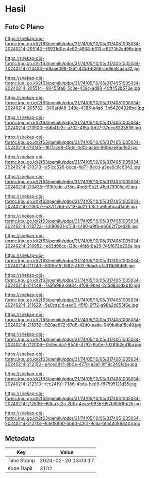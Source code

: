 # Hasil

## Foto C Plano

https://sirekap-obj-formc.kpu.go.id/2f63/pemilu/pdpr/31/74/05/10/05/3174051005034-20240214-205142--f6931d0e-4c82-4908-b613-c8273b2ad96e.jpg

https://sirekap-obj-formc.kpu.go.id/2f63/pemilu/pdpr/31/74/05/10/05/3174051005034-20240214-213453--d8aae098-135f-425d-b266-ce9eafcaab32.jpg

https://sirekap-obj-formc.kpu.go.id/2f63/pemilu/pdpr/31/74/05/10/05/3174051005034-20240214-205514--90455fa8-5c3e-436c-ad98-40ff452b573e.jpg

https://sirekap-obj-formc.kpu.go.id/2f63/pemilu/pdpr/31/74/05/10/05/3174051005034-20240214-205732--040afd48-249c-4385-a4a6-3b64204926bd.jpg

https://sirekap-obj-formc.kpu.go.id/2f63/pemilu/pdpr/31/74/05/10/05/3174051005034-20240214-213900--6db41e2c-a702-416a-8d27-37dcc8223539.jpg

https://sirekap-obj-formc.kpu.go.id/2f63/pemilu/pdpr/31/74/05/10/05/3174051005034-20240214-210145--16f7ace8-45dc-4df3-aab8-969eae8adfe2.jpg

https://sirekap-obj-formc.kpu.go.id/2f63/pemilu/pdpr/31/74/05/10/05/3174051005034-20240214-210313--a51cc526-bdca-4d71-8ecd-a3ee9c8c6342.jpg

https://sirekap-obj-formc.kpu.go.id/2f63/pemilu/pdpr/31/74/05/10/05/3174051005034-20240214-210435--119ffcdd-a35d-4bc6-9b2f-45cf73905cc9.jpg

https://sirekap-obj-formc.kpu.go.id/2f63/pemilu/pdpr/31/74/05/10/05/3174051005034-20240214-210607--a37f1766-d713-4d21-b8cf-a66ebca41ab9.jpg

https://sirekap-obj-formc.kpu.go.id/2f63/pemilu/pdpr/31/74/05/10/05/3174051005034-20240214-210723--1d180931-c518-4480-a9fb-eb662f7ced28.jpg

https://sirekap-obj-formc.kpu.go.id/2f63/pemilu/pdpr/31/74/05/10/05/3174051005034-20240214-210952--e83d96cc-129c-4fd6-8a25-749f672b236a.jpg

https://sirekap-obj-formc.kpu.go.id/2f63/pemilu/pdpr/31/74/05/10/05/3174051005034-20240214-211240--83f9e1ff-1682-4f02-9dad-c7a311b88d69.jpg

https://sirekap-obj-formc.kpu.go.id/2f63/pemilu/pdpr/31/74/05/10/05/3174051005034-20240214-211448--7a5fe989-9984-4f09-9ba4-2d5d83cd2610.jpg

https://sirekap-obj-formc.kpu.go.id/2f63/pemilu/pdpr/31/74/05/10/05/3174051005034-20240214-211629--5e0cae1d-aed0-45f0-9f72-a98a2b853f6e.jpg

https://sirekap-obj-formc.kpu.go.id/2f63/pemilu/pdpr/31/74/05/10/05/3174051005034-20240214-211832--920ae872-67d6-42d0-aade-049b4ba18c40.jpg

https://sirekap-obj-formc.kpu.go.id/2f63/pemilu/pdpr/31/74/05/10/05/3174051005034-20240214-212006--0c9ecda7-8546-4792-9b0e-70281b2ed1ba.jpg

https://sirekap-obj-formc.kpu.go.id/2f63/pemilu/pdpr/31/74/05/10/05/3174051005034-20240214-212153--a4ced841-8b0a-477d-a3a1-9f18c2401cbe.jpg

https://sirekap-obj-formc.kpu.go.id/2f63/pemilu/pdpr/31/74/05/10/05/3174051005034-20240214-212313--fcc24191-7386-4bda-bed9-f87595121d35.jpg

https://sirekap-obj-formc.kpu.go.id/2f63/pemilu/pdpr/31/74/05/10/05/3174051005034-20240214-212536--60ba7c2a-2b1b-4ea5-9935-957b60519b25.jpg

https://sirekap-obj-formc.kpu.go.id/2f63/pemilu/pdpr/31/74/05/10/05/3174051005034-20240214-212713--83e18860-bb60-42c1-9c6a-bfa440898403.jpg


## Metadata

| Key        | Value               |
| ---------- | ------------------- |
| Time Stamp | 2024-02-20 13:03:17 |
| Kode Dapil | 3102                |



